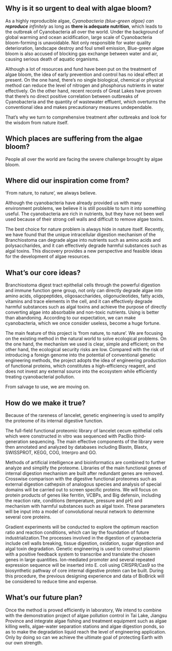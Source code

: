 ## Why is it so urgent to deal with algae bloom?

As a highly reproducible algae, *Cyanobacteria (blue-green algae) can **reproduce** infinitely* as long as **there is adequate nutrition**, which leads to the outbreak of Cyanobacteria all over the world. Under the background of global warming and ocean acidification, large scale of Cyanobacteria bloom-forming is unavoidable. Not only responsible for water quality deterioration, landscape destroy and foul smell emission, Blue-green algae bloom is also accused of blocking gas exchange between water and air, causing serious death of aquatic organisms.

Although a lot of resources and fund have been put on the treatment of algae bloom, the idea of early prevention and control has no ideal effect at present. On the one hand, there’s no single biological, chemical or physical method can reduce the level of nitrogen and phosphorus nutrients in water effectively. On the other hand, recent records of Great Lakes have proven that there’s no direct positive correlation between outbreaks of Cyanobacteria and the quantity of wastewater effluent, which overturns the conventional idea and makes precautionary measures undependable.

That’s why we turn to comprehensive treatment after outbreaks and look for the wisdom from nature itself.

## Which places are suffering from the algae bloom?

People all over the world are facing the severe challenge brought by algae bloom.

## Where did our inspiration come from?

‘From nature, to nature’, we always believe.

Although the cyanobacteria have already provided us with many environment problems, we believe it is still possible to turn it into something useful. The cyanobacteria are rich in nutrients, but they have not been well used because of their strong cell walls and difficult to remove algae toxins.

The best choice for nature problem is always hide in nature itself. Recently, we have found that the unique intracellular digestion mechanism of the Branchiostoma can degrade algae into nutrients such as amino acids and polysaccharides, and it can effectively degrade harmful substances such as algal toxins. This discovery provides a new perspective and feasible ideas for the development of algae resources.

## What’s our core ideas?

Branchiostoma digest tract epithelial cells through the powerful digestion and immune function gene group, not only can directly degrade algae into amino acids, oligopeptides, oligosaccharides, oligonucleotides, fatty acids, vitamins and trace elements in the cell, and it can effectively degrade harmful substances such as algal toxins and achieve the purpose of directly converting algae into absorbable and non-toxic nutrients. Using is better than abandoning. According to our expectation, we can make cyanobacteria, which we once consider useless, become a huge fortune.

The main feature of this project is ‘from nature, to nature’. We are focusing on the existing method in the natural world to solve ecological problems. On the one hand, the mechanism we used is clear, simple and efficient; on the other hand, the ecological security risks are low. Compared with the risk of introducing a foreign genome into the potential of conventional genetic engineering methods, the project adopts the idea of engineering production of functional proteins, which constitutes a high-efficiency reagent, and does not invest any external source into the ecosystem while efficiently treating cyanobacterial pollution.

From salvage to use, we are moving on.

## How do we make it true?

Because of the rareness of lancelet, genetic engineering is used to amplify the proteome of its internal digestive function.

The full-field functional proteomic library of lancelet cecum epithelial cells which were constructed in vitro was sequenced with PacBio third-generation sequencing. The main effective components of the library were then annotated and analyzed by databases including Blastn, Blastx, SWISSPROT, KEGG, COG, Interpro and GO.

Methods of artificial intelligence and bioinformatics are combined to further analyze and simplify the proteome. Libraries of the main functional genes of internal digestion mechanism are built after redundant genes are removed. Crosswise comparison with the digestive functional proteomes such as external digestion cathepsin of analogous species and analysis of special domains will be carried out to screen specific proteins. We will focus on protein products of genes like ferritin, VCBPs, and Big defensin, including the reaction rate, conditions (temperature, pressure and pH) and mechanism with harmful substances such as algal toxin. These parameters will be input into a model of convolutional neural network to determine several core proteins.

Gradient experiments will be conducted to explore the optimum reaction ratio and reaction conditions, which can lay the foundation of future industrialization.The processes involved in the digestion of cyanobacteria include cell walls breaking, tissue digestion, oxidation, sugar digestion and algal toxin degradation. Genetic engineering is used to construct plasmin with a positive feedback system to transcribe and translate the chosen genes in large quantities. Ion-mediated promoter and several repeated expression sequence will be inserted into E. coli using CRISPR/Cas9 so the biosynthetic pathway of core internal digestive protein can be built. During this procedure, the previous designing experience and data of BioBrick will be considered to reduce time and expense.

## What’s our future plan?

Once the method is proved efficiently in laboratory, We intend to combine with the demonstration project of algae pollution control in Tai Lake, Jiangsu Province and integrate algae fishing and treatment equipment such as algae killing wells, algae-water separation stations and algae digestion ponds, so as to make the degradation liquid reach the level of engineering application. Only by doing so can we achieve the ultimate goal of protecting Earth with our own strength.